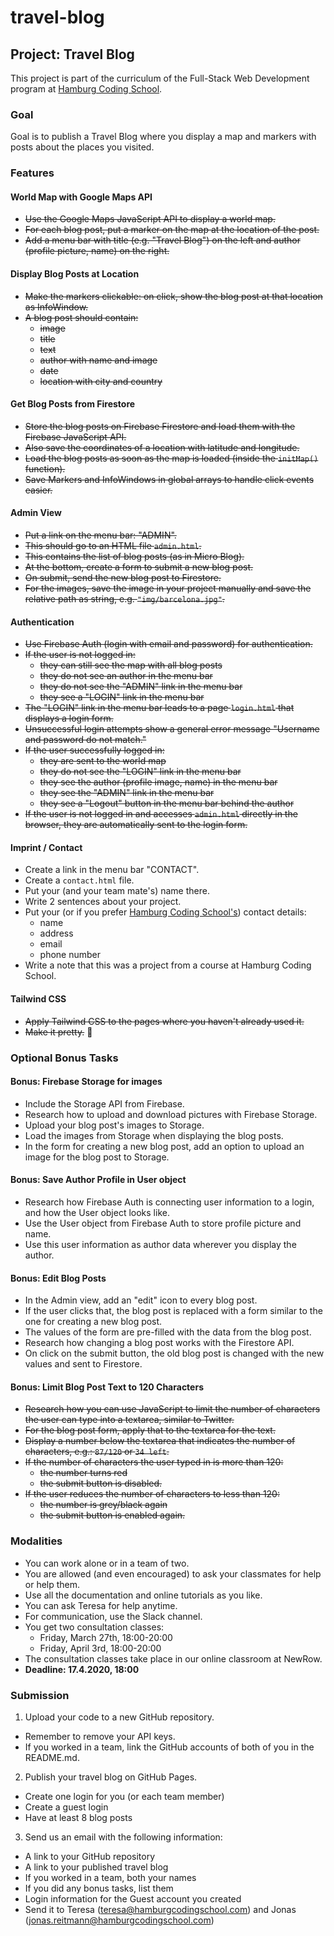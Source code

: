 # travel-blog

## Project: Travel Blog

This project is part of the curriculum of the Full-Stack Web Development program at [Hamburg Coding School](https://hamburgcodingschool.com/).

### Goal

Goal is to publish a Travel Blog where you display a map and markers with posts about the places you visited.

### Features

#### World Map with Google Maps API

-   ~~Use the Google Maps JavaScript API to display a world map.~~
-   ~~For each blog post, put a marker on the map at the location of the post.~~
-   ~~Add a menu bar with title (e.g. "Travel Blog") on the left and author (profile picture, name) on the right.~~

#### Display Blog Posts at Location

-   ~~Make the markers clickable: on click, show the blog post at that location as InfoWindow.~~
-   ~~A blog post should contain:~~
    -   ~~image~~
    -   ~~title~~
    -   ~~text~~
    -   ~~author with name and image~~
    -   ~~date~~
    -   ~~location with city and country~~

#### Get Blog Posts from Firestore

-   ~~Store the blog posts on Firebase Firestore and load them with the Firebase JavaScript API.~~
-   ~~Also save the coordinates of a location with latitude and longitude.~~
-   ~~Load the blog posts as soon as the map is loaded (inside the `initMap()` function).~~
-   ~~Save Markers and InfoWindows in global arrays to handle click events easier.~~

#### Admin View

-   ~~Put a link on the menu bar: "ADMIN".~~
-   ~~This should go to an HTML file `admin.html`.~~
-   ~~This contains the list of blog posts (as in Micro Blog).~~
-   ~~At the bottom, create a form to submit a new blog post.~~
-   ~~On submit, send the new blog post to Firestore.~~
-   ~~For the images, save the image in your project manually and save the relative path as string, e.g. `"img/barcelona.jpg"`.~~

#### Authentication

-   ~~Use Firebase Auth (login with email and password) for authentication.~~
-   ~~If the user is not logged in:~~
    -   ~~they can still see the map with all blog posts~~
    -   ~~they do not see an author in the menu bar~~
    -   ~~they do not see the "ADMIN" link in the menu bar~~
    -   ~~they see a "LOGIN" link in the menu bar~~
-   ~~The "LOGIN" link in the menu bar leads to a page `login.html` that displays a login form.~~
-   ~~Unsuccessful login attempts show a general error message "Username and password do not match."~~
-   ~~If the user successfully logged in:~~
    -   ~~they are sent to the world map~~
    -   ~~they do not see the "LOGIN" link in the menu bar~~
    -   ~~they see the author (profile image, name) in the menu bar~~
    -   ~~they see the "ADMIN" link in the menu bar~~
    -   ~~they see a "Logout" button in the menu bar behind the author~~
-   ~~If the user is not logged in and accesses `admin.html` directly in the browser, they are automatically sent to the login form.~~

#### Imprint / Contact

-   Create a link in the menu bar "CONTACT".
-   Create a `contact.html` file.
-   Put your (and your team mate's) name there.
-   Write 2 sentences about your project.
-   Put your (or if you prefer [Hamburg Coding School's](https://hamburgcodingschool.com/contact/)) contact details:
    -   name
    -   address
    -   email
    -   phone number
-   Write a note that this was a project from a course at Hamburg Coding School.

#### Tailwind CSS

-   ~~Apply Tailwind CSS to the pages where you haven't already used it.~~
-   ~~Make it pretty.~~ 🤩

### Optional Bonus Tasks

#### Bonus: Firebase Storage for images

-   Include the Storage API from Firebase.
-   Research how to upload and download pictures with Firebase Storage.
-   Upload your blog post's images to Storage.
-   Load the images from Storage when displaying the blog posts.
-   In the form for creating a new blog post, add an option to upload an image for the blog post to Storage.

#### Bonus: Save Author Profile in User object

-   Research how Firebase Auth is connecting user information to a login, and how the User object looks like.
-   Use the User object from Firebase Auth to store profile picture and name.
-   Use this user information as author data wherever you display the author.

#### Bonus: Edit Blog Posts

-   In the Admin view, add an "edit" icon to every blog post.
-   If the user clicks that, the blog post is replaced with a form similar to the one for creating a new blog post.
-   The values of the form are pre-filled with the data from the blog post.
-   Research how changing a blog post works with the Firestore API.
-   On click on the submit button, the old blog post is changed with the new values and sent to Firestore.

#### Bonus: Limit Blog Post Text to 120 Characters

-   ~~Research how you can use JavaScript to limit the number of characters the user can type into a textarea, similar to Twitter.~~
-   ~~For the blog post form, apply that to the textarea for the text.~~
-   ~~Display a number below the textarea that indicates the number of characters, e.g.: `87/120` or `34 left`.~~
-   ~~If the number of characters the user typed in is more than 120:~~
    -   ~~the number turns red~~
    -   ~~the submit button is disabled.~~
-   ~~If the user reduces the number of characters to less than 120:~~
    -   ~~the number is grey/black again~~
    -   ~~the submit button is enabled again.~~

### Modalities

-   You can work alone or in a team of two.
-   You are allowed (and even encouraged) to ask your classmates for help or help them.
-   Use all the documentation and online tutorials as you like.
-   You can ask Teresa for help anytime.
-   For communication, use the Slack channel.
-   You get two consultation classes:
    -   Friday, March 27th, 18:00-20:00
    -   Friday, April 3rd, 18:00-20:00
-   The consultation classes take place in our online classroom at NewRow.
-   **Deadline: 17.4.2020, 18:00**

### Submission

1. Upload your code to a new GitHub repository.

-   Remember to remove your API keys.
-   If you worked in a team, link the GitHub accounts of both of you in the README.md.

2. Publish your travel blog on GitHub Pages.

-   Create one login for you (or each team member)
-   Create a guest login
-   Have at least 8 blog posts

3. Send us an email with the following information:

-   A link to your GitHub repository
-   A link to your published travel blog
-   If you worked in a team, both your names
-   If you did any bonus tasks, list them
-   Login information for the Guest account you created
-   Send it to Teresa (teresa@hamburgcodingschool.com) and Jonas (jonas.reitmann@hamburgcodingschool.com)

